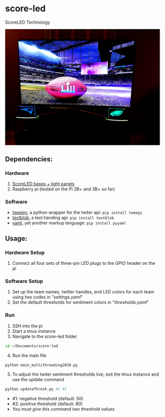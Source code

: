 # score-led
ScoreLED Technology

![Score-LED](https://raw.githubusercontent.com/cbteeple/score-led/master/docs/scoreled.jpg)

## Dependencies:
### Hardware
1. [ScoreLED bases + light panels](https://clarkteeple.weebly.com/lightboxes)
2. Raspberry pi (tested on the Pi 2B+ and 3B+ so far)

### Software
- [tweepy](https://www.tweepy.org/), a python wrapper for the twiter api: `pip install tweepy`
- [textblob](https://textblob.readthedocs.io/en/dev/), a text handing api: `pip install textblob`
- [yaml](https://yaml.org/), yet another markup language: `pip install pyyaml`

## Usage:
### Hardware Setup
1. Connect all four sets of three-pin LED plugs to the GPIO header on the pi

### Software Setup
1. Set up the team names, twitter handles, and LED colors for each team using hex codes in "_settings.yaml_"
2. Set the default thresholds for sentiment colors in "_thresholds.yaml_"

### Run
1. SSH into the pi
2. Start a tmux instance
3. Navigate to the score-led folder
```bash
cd ~/Documents/score-led
```
4. Run the main file
```bash
python main_multithreading2019.py
```
5. To adjust the twiter sentiment thresholds live, exit the tmux instance and use the update command
```bash
python updateThresh.py #1 #2
```
  - #1: negative threshold (default: 50)
  - #2: positive threshold (default: 80)
  - _You must give this command two threshold values_
